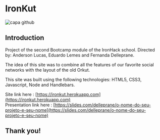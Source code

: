 # IronKut

![capa github](https://github.com/andersonlucasp/ironkut/tree/main/public/images/ironkut.png)  

## Introduction

Project of the second Bootcamp module of the IronHack school. Directed by: Anderson Lucas, Eduardo Lemes and Fernanda Delleprane.

The idea of this site was to combine all the features of our favorite social networks with the layout of the old Orkut.

This site was built using the following technologies: HTML5, CSS3, Javascript, Node and Handlebars. 

Site link here : [https://ironkut.herokuapp.com](https://ironkut.herokuapp.com)<br>
Presentation link here : [https://slides.com/delleprane/o-nome-do-seu-projeto-e-seu-nome](https://slides.com/delleprane/o-nome-do-seu-projeto-e-seu-nome)

## Thank you!
